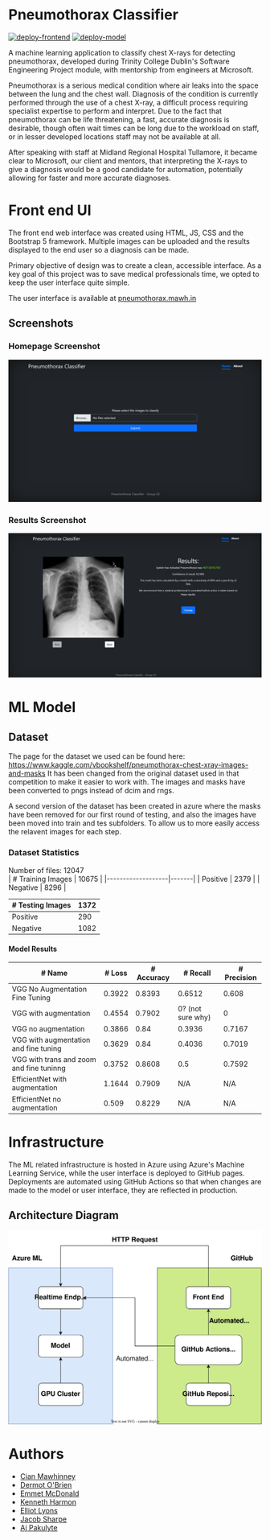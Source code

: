 # Pneumothorax Classifier
[![deploy-frontend](https://github.com/cianmawhinney/microsoft-pneumothorax-classifier/actions/workflows/deploy-frontend.yml/badge.svg)](https://github.com/cianmawhinney/microsoft-pneumothorax-classifier/actions/workflows/deploy-frontend.yml)
[![deploy-model](https://github.com/cianmawhinney/microsoft-pneumothorax-classifier/actions/workflows/deploy-model.yml/badge.svg)](https://github.com/cianmawhinney/microsoft-pneumothorax-classifier/actions/workflows/deploy-model.yml)

A machine learning application to classify chest X-rays for detecting pneumothorax, developed during Trinity College Dublin's Software Engineering Project module, with mentorship from engineers at Microsoft.


Pneumothorax is a serious medical condition where air leaks into the space between the lung and the chest wall. Diagnosis of the condition is currently performed through the use of a chest X-ray, a difficult process requiring specialist expertise to perform and interpret. Due to the fact that pneumothorax can be life threatening, a fast, accurate diagnosis is desirable, though often wait times can be long due to the workload on staff, or in lesser developed locations staff may not be available at all.


After speaking with staff at Midland Regional Hospital Tullamore, it became clear to Microsoft, our client and mentors, that interpreting the X-rays to give a diagnosis would be a good candidate for automation, potentially allowing for faster and more accurate diagnoses.


# Front end UI
The front end web interface was created using HTML, JS, CSS and the Bootstrap 5 framework.
Multiple images can be uploaded and the results displayed to the end user so a diagnosis can be made.

Primary objective of design was to create a clean, accessible interface. As a key goal of this project was to save medical professionals time, we opted to keep the user interface quite simple.

The user interface is available at [pneumothorax.mawh.in](https://pneumothorax.mawh.in/)

## Screenshots
### Homepage Screenshot
![Homepage Screenshot](docs/images/frontend-home.png)

### Results Screenshot
![Results Screenshot](docs/images/frontend-results.png)

# ML Model

## Dataset
The page for the dataset we used can be found here: https://www.kaggle.com/vbookshelf/pneumothorax-chest-xray-images-and-masks
It has been changed from the original dataset used in that competition to make it easier to work with. The images and masks have been converted to pngs instead
of dcim and rngs. 

A second version of the dataset has been created in azure where the masks have been removed for our first round of testing, and also the images have been moved into train and tes subfolders. To allow us to more easily access the relavent images for each step.

### Dataset Statistics
Number of files: 12047  
| # Training Images | 10675 |
|-------------------|-------|
| Positive          | 2379  |
| Negative          | 8296  |

| # Testing Images | 1372 |
|------------------|------|
| Positive         | 290  |
| Negative         | 1082 |

#### Model Results
| # Name                                   | # Loss | # Accuracy | # Recall          | # Precision |
|------------------------------------------|--------|------------|-------------------|-------------|
| VGG No Augmentation Fine Tuning          | 0.3922 | 0.8393     | 0.6512            | 0.608       |
| VGG with augmentation                    | 0.4554 | 0.7902     | 0? (not sure why) | 0           |
| VGG no augmentation                      | 0.3866 | 0.84       | 0.3936            | 0.7167      |
| VGG with augmentation and fine tuning    | 0.3629 | 0.84       | 0.4036            | 0.7019      |
| VGG with trans and zoom and fine tuninng | 0.3752 | 0.8608     | 0.5               | 0.7592      |
| EfficientNet with augmentation           | 1.1644 | 0.7909     | N/A               | N/A         |
| EfficientNet no augmentation             | 0.509  | 0.8229     | N/A               | N/A         |

# Infrastructure
The ML related infrastructure is hosted in Azure using Azure's Machine Learning Service, while the user interface is deployed to GitHub pages. Deployments are automated using GitHub Actions so that when changes are made to the model or user interface, they are reflected in production.

## Architecture Diagram
![Architecture Diagram](docs/images/Architecture%20Diagram.drawio.svg)

# Authors
 - [Cian Mawhinney](https://github.com/cianmawhinney)
 - [Dermot O'Brien](https://github.com/mangledbottles)
 - [Emmet McDonald](https://github.com/EmmetMcD)
 - [Kenneth Harmon](https://github.com/KennethHarmon)
 - [Elliot Lyons](https://github.com/elliot-lyons)
 - [Jacob Sharpe](https://github.com/j-wilsons)
 - [Aj Pakulyte](https://github.com/pakulyta)
